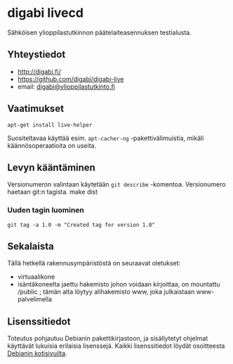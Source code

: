 digabi livecd
================================
Sähköisen ylioppilastutkinnon päätelaiteasennuksen testialusta.

## Yhteystiedot
 * http://digabi.fi/
 * https://github.com/digabi/digabi-live
 * email: digabi@ylioppilastutkinto.fi

## Vaatimukset
    apt-get install live-helper

Suositeltavaa käyttää esim. `apt-cacher-ng` -pakettivälimuistia, mikäli käännösoperaatioita on useita.

## Levyn kääntäminen
Versionumeron valintaan käytetään `git describe` -komentoa. Versionumero haetaan git:n tagista.
    make dist

### Uuden tagin luominen
    git tag -a 1.0 -m "Created tag for version 1.0"


## Sekalaista
Tällä hetkellä rakennusympäristöstä on seuraavat oletukset:

 * virtuaalikone
 * isäntäkoneelta jaettu hakemisto johon voidaan kirjoittaa, on mountattu /public ; tämän alta löytyy alihakemisto www, joka julkaistaan www-palvelimella

## Lisenssitiedot
Toteutus pohjautuu Debianin pakettikirjastoon, ja sisällytetyt ohjelmat käyttävät lukuisia erilaisia lisenssejä. Kaikki lisenssitiedot löydät osoitteesta [Debianin kotisivuilta](http://www.debian.org/legal/licenses/).
